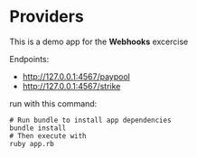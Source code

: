 # Providers

This is a demo app for the **Webhooks** excercise

Endpoints:

- http://127.0.0.1:4567/paypool
- http://127.0.0.1:4567/strike

run with this command:

```shell
# Run bundle to install app dependencies
bundle install
# Then execute with
ruby app.rb
```

